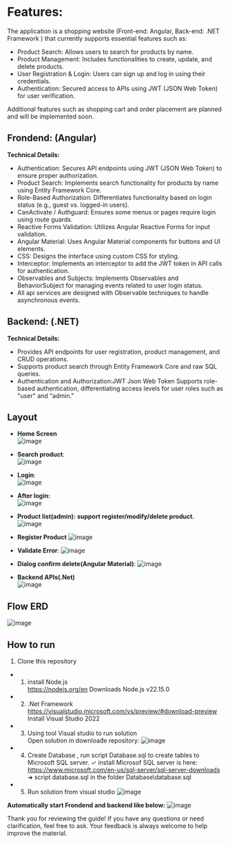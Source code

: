 # Features:

The application is a shopping website (Front-end: Angular, Back-end: .NET Framework ) that currently supports essential features such as: 
- Product Search: Allows users to search for products by name. 
- Product Management: Includes functionalities to create, update, and delete products. 
- User Registration & Login: Users can sign up and log in using their credentials. 
- Authentication: Secured access to APIs using JWT (JSON Web Token) for user verification. 

Additional features such as shopping cart and order placement are planned and will be implemented soon. 

## Frondend: (Angular)
**Technical Details:**

- Authentication: Secures API endpoints using JWT (JSON Web Token) to ensure proper authorization.  
- Product Search: Implements search functionality for products by name using Entity Framework Core.  
- Role-Based Authorization: Differentiates functionality based on login status (e.g., guest vs. logged-in users). 
- CanActivate / Authguard: Ensures some menus or pages require login using route guards. 
- Reactive Forms Validation: Utilizes Angular Reactive Forms for input validation. 
- Angular Material: Uses Angular Material components for buttons and UI elements.  
- CSS: Designs the interface using custom CSS for styling. 
- Interceptor: Implements an interceptor to add the JWT token in API calls for authentication. 
- Observables and Subjects: Implements Observables and BehaviorSubject for managing events related to user login status. 
- All api services are designed with Observable techniques to handle asynchronous events. 

## Backend: (.NET)  
**Technical Details:**

- Provides API endpoints for user registration, product management, and CRUD operations. 
- Supports product search through Entity Framework Core and raw SQL queries. 
- Authentication and Authorization:JWT Json Web Token
Supports role-based authentication, differentiating access levels for user roles such as "user" and "admin."

## Layout  
- **Home Screen**   
![image](https://github.com/user-attachments/assets/978b3177-e8e6-4123-a4b1-128eb1c26dde)  

- **Search product**:  
![image](https://github.com/user-attachments/assets/2191dbcd-4e00-4ebd-b689-0e5333e1f183)  

- **Login**:  
![image](https://github.com/user-attachments/assets/6a72837a-f425-4e48-af7a-ad4942fdbe85)  

- **After login:**  
![image](https://github.com/user-attachments/assets/fed7a950-d7d2-4f89-baf9-235ad044358e)  

- **Product list(admin): support register/modify/delete product.**  
![image](https://github.com/user-attachments/assets/e93badbc-e41b-4687-a8a3-f92d9d76e9c9)  

- **Register Product** 
![image](https://github.com/user-attachments/assets/741e1e02-6685-4f24-bd22-7efe7e9c81a4)  

- **Validate Error**:
![image](https://github.com/user-attachments/assets/43867fe5-2029-42af-80fd-99f909392850)

- **Dialog confirm delete(Angular Material)**: 
![image](https://github.com/user-attachments/assets/729339aa-6109-4cb6-a65d-7632ec4d3a74)  

- **Backend APIs(.Net)**  
![image](https://github.com/user-attachments/assets/a19a8dcc-4354-4193-bfa6-2bf1d7df4603)


## Flow ERD  

![image](https://github.com/user-attachments/assets/833976b3-43d0-45c1-9b6d-d6ab4a4ff5ca)

## How to run  


1. Clone this repository
- 1. install Node.js  
https://nodejs.org/en
Downloads Node.js v22.15.0
- 2. .Net Framework  
https://visualstudio.microsoft.com/vs/preview/#download-preview
Install Visual Studio 2022 
- 3. Using tool Visual studio to run solution  
Open solution in downloađe repository: 
![image](https://github.com/user-attachments/assets/6eef3fb5-bcc8-4efc-bc05-e9940aaf3052) 

- 4. Create Database , run script Database.sql to create tables to Microsoft SQL server. 
✓ install Microsof SQL server is here: https://www.microsoft.com/en-us/sql-server/sql-server-downloads 
➜ script database.sql in the folder Database\database.sql  
 
- 5. Run solution from visual studio 
![image](https://github.com/user-attachments/assets/ed0d3bb0-48ab-4ba4-8ff9-39be93988d8d)  

**Automatically start Frondend and backend like below:**
![image](https://github.com/user-attachments/assets/66b1c1c1-2145-4fe7-9b82-e59a7fd93f03)  

Thank you for reviewing the guide! If you have any questions or need clarification, feel free to ask. Your feedback is always welcome to help improve the material.
